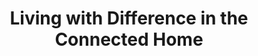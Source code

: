 ---
layout: layouts/home.njk
title: Living with Difference in the Connected Home
secondTitle: A VIRT-EU Design Challenge
metaTitle: Home
permalink: /
---